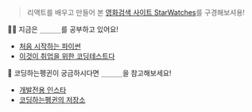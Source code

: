 > 리액트를 배우고 만들어 본 [영화검색 사이트 StarWatches](https://starwatches.netlify.app)를 구경해보셔용!

👩‍💻 지금은 `______`를 공부하고 있어요!

- [처음 시작하는 파이썬](http://www.yes24.com/Product/Goods/91870652)
- [이것이 취업을 위한 코딩테스트다](http://www.yes24.com/Product/Goods/91433923)

🐧 코딩하는펭귄이 궁금하시다면 `______`을 참고해보세요!

- [개발전용 인스타](https://www.instagram.com/cooding_penguin/)
- [코딩하는펭귄의 저장소](https://cooding-penguin.netlify.app/)
